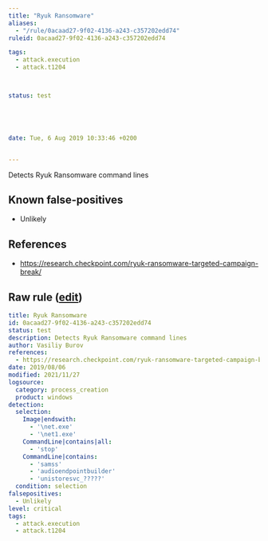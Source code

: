 ```yaml
---
title: "Ryuk Ransomware"
aliases:
  - "/rule/0acaad27-9f02-4136-a243-c357202edd74"
ruleid: 0acaad27-9f02-4136-a243-c357202edd74

tags:
  - attack.execution
  - attack.t1204



status: test





date: Tue, 6 Aug 2019 10:33:46 +0200


---
```


Detects Ryuk Ransomware command lines

<!--more-->


## Known false-positives

* Unlikely



## References

* https://research.checkpoint.com/ryuk-ransomware-targeted-campaign-break/


## Raw rule ([edit](https://github.com/SigmaHQ/sigma/edit/master/rules/windows/process_creation/proc_creation_win_mal_ryuk.yml))
```yaml
title: Ryuk Ransomware
id: 0acaad27-9f02-4136-a243-c357202edd74
status: test
description: Detects Ryuk Ransomware command lines
author: Vasiliy Burov
references:
  - https://research.checkpoint.com/ryuk-ransomware-targeted-campaign-break/
date: 2019/08/06
modified: 2021/11/27
logsource:
  category: process_creation
  product: windows
detection:
  selection:
    Image|endswith:
      - '\net.exe'
      - '\net1.exe'
    CommandLine|contains|all:
      - 'stop'
    CommandLine|contains:
      - 'samss'
      - 'audioendpointbuilder'
      - 'unistoresvc_?????'
  condition: selection
falsepositives:
  - Unlikely
level: critical
tags:
  - attack.execution
  - attack.t1204

```
